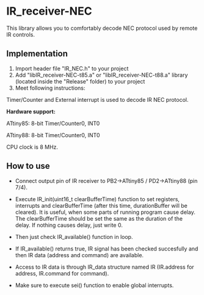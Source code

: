 # IR_receiver-NEC

This library allows you to comfortably decode NEC protocol used by remote IR controls.

## Implementation
  1. Import header file "IR_NEC.h" to your project
  2. Add "libIR_receiver-NEC-t85.a" or "libIR_receiver-NEC-t88.a" library (located inside the "Release" folder) to your project
  3. Meet following instructions:

Timer/Counter and External interrupt is used to decode IR NEC protocol.

**Hardware support:**

ATtiny85: 8-bit Timer/Counter0, INT0

ATtiny88: 8-bit Timer/Counter0, INT0

CPU clock is 8 MHz.

## How to use

- Connect output pin of IR receiver to PB2->ATtiny85 / PD2->ATtiny88 (pin 7/4).

- Execute IR_init(uint16_t clearBufferTime) function to set registers, interrupts and clearBufferTime (after this time, durationBuffer will be cleared). It is useful, when some parts of running program cause delay. The clearBufferTime should be set the same as the duration of the delay. If nothing causes delay, just write 0.

- Then just check IR_available() function in loop.

- If IR_available() returns true, IR signal has been checked succesfully and then IR data (address and command) are available.

- Access to IR data is through IR_data structure named IR (IR.address for address, IR.command for command).

- Make sure to execute sei() function to enable global interrupts.
